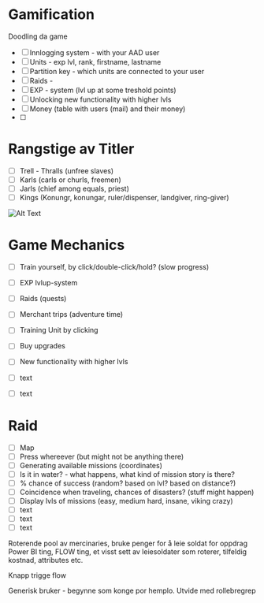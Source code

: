 # Gamification
Doodling da game


- [ ] Innlogging system - with your AAD user
- [ ] Units - exp lvl, rank, firstname, lastname
- [ ] Partition key - which units are connected to your user
- [ ] Raids - 
- [ ] EXP - system (lvl up at some treshold points)
- [ ] Unlocking new functionality with higher lvls
- [ ] Money (table with users (mail) and their money)
- [ ] 



# Rangstige av Titler
- [ ] Trell - Thralls (unfree slaves)
- [ ] Karls (carls or churls, freemen)
- [ ] Jarls (chief among equals, priest)
- [ ] Kings (Konungr, konungar, ruler/dispenser, landgiver, ring-giver)

![Alt Text](https://images.squarespace-cdn.com/content/v1/587948b52e69cf16d274de32/1523478883850-99CENR9Z1F7B1UI93YIQ/ke17ZwdGBToddI8pDm48kKG6OoQUcDwE6Xrn0CktdYIUqsxRUqqbr1mOJYKfIPR7LoDQ9mXPOjoJoqy81S2I8N_N4V1vUb5AoIIIbLZhVYxCRW4BPu10St3TBAUQYVKc7wdBxA2FfWIL_oInLxCuGYBExGLaY8v4Pn7yFeMELUKe4DQXRx1Bu1AnCO9mIfj2/Norse-society.jpg?format=750w)

# Game Mechanics
- [ ] Train yourself, by click/double-click/hold? (slow progress)
- [ ] EXP lvlup-system
- [ ] Raids (quests)
- [ ] Merchant trips (adventure time)
- [ ] Training Unit by clicking
- [ ] Buy upgrades
- [ ] New functionality with higher lvls
- [ ] text
- [ ] text



# Raid
- [ ] Map
- [ ] Press whereever (but might not be anything there)
- [ ] Generating available missions (coordinates)
- [ ] Is it in water? - what happens, what kind of mission story is there?
- [ ] % chance of success (random? based on lvl? based on distance?)
- [ ] Coincidence when traveling, chances of disasters? (stuff might happen)
- [ ] Display lvls of missions (easy, medium hard, insane, viking crazy)
- [ ] text
- [ ] text
- [ ] text

Roterende pool av mercinaries, bruke penger for å leie soldat for oppdrag
Power BI ting, FLOW ting, et visst sett av leiesoldater som roterer, tilfeldig kostnad, attributes etc.

Knapp trigge flow

Generisk bruker - begynne som konge por hemplo.
Utvide med rollebregrep
